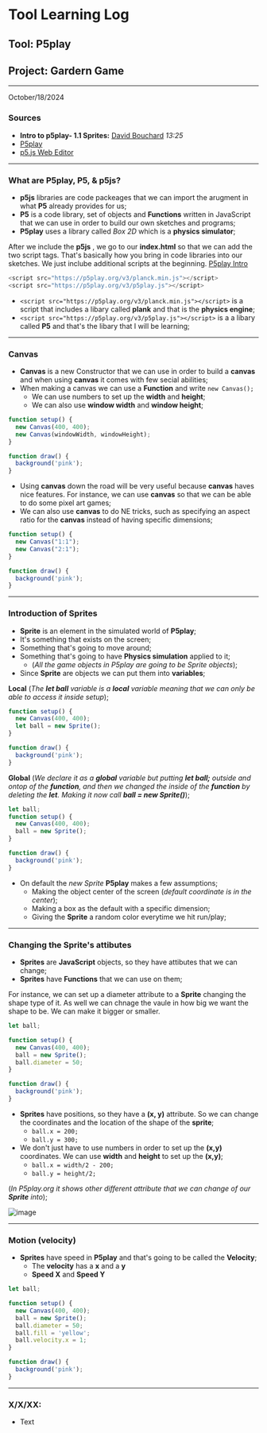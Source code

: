 # Tool Learning Log

## Tool: **P5play**

## Project: **Gardern Game**

---

October/18/2024

### Sources

* **Intro to p5play- 1.1 Sprites:** [David Bouchard](https://www.youtube.com/watch?v=ZQ23FHfgA0A) _13:25_
* [P5play](https://p5play.org/)
* [p5.js Web Editor](https://editor.p5js.org/kiaram2249/sketches/VtfUHQrwN)

---

### What are P5play, P5, & p5js?

* **p5js** libraries are code packeages that we can import the arugment in what **P5** already provides for us;
* **P5** is a code library, set of objects and **Functions** written in JavaScript that we can use in order to build our own sketches and programs;
* **P5play** uses a library called _Box 2D_ which is a **physics simulator**;

After we include the **p5js** , we go to our **index.html** so that we can add the two script tags. That's basically how you bring in code libraries into our sketches. We just inclube additional scripts at the beginning. [P5play Intro](https://editor.p5js.org/kiaram2249/sketches/VtfUHQrwN)

```js
<script src="https://p5play.org/v3/planck.min.js"></script>
<script src="https://p5play.org/v3/p5play.js"></script>
```

* ```<script src="https://p5play.org/v3/planck.min.js"></script>``` is a script that includes a libary called **plank** and that is the **physics engine**;
* ```<script src="https://p5play.org/v3/p5play.js"></script>``` is a a libary called **P5** and that's the libary that I will be learning;

---

### Canvas

* **Canvas** is a new Constructor that we can use in order to build a **canvas** and when using **canvas** it comes with few secial abilities;
* When making a canvas we can use a **Function** and write ```new Canvas();```
   * We can use numbers to set up the **width** and **height**;
   * We can also use **window width** and **window height**;

```js
function setup() {
  new Canvas(400, 400);
  new Canvas(windowWidth, windowHeight);
}

function draw() {
  background('pink');
}
```

* Using **canvas** down the road will be very useful because **canvas** haves nice features. For instance, we can use **canvas** so that we can be able to do some pixel art games;
* We can also use **canvas** to do NE tricks, such as specifying an aspect ratio for the **canvas** instead of having specific dimensions; 

```js
function setup() {
  new Canvas("1:1");
  new Canvas("2:1");
}

function draw() {
  background('pink');
}
```

---

### Introduction of Sprites

* **Sprite** is an element in the simulated world of **P5play**;
* It's something that exists on the screen;
* Something that's going to move around;
* Something that's going to have **Physics simulation** applied to it;
   * (_All the game objects in P5play are going to be Sprite objects_);
* Since **Sprite** are objects we can put them into **variables**;

**Local**
(_The **let ball** variable is a **local** variable meaning that we can only be able to access it inside setup_); 

```js
function setup() {
  new Canvas(400, 400);
  let ball = new Sprite();
}

function draw() {
  background('pink');
}
```

**Global**
(_We declare it as a **global** variable but putting **let ball;** outside and ontop of the **function**, and then we changed the inside of the **function** by deleting the **let**. Making it now call **ball = new Sprite()**_);

```js
let ball;
function setup() {
  new Canvas(400, 400);
  ball = new Sprite();
}

function draw() {
  background('pink');
}
```

* On default the _new Sprite_ **P5play** makes a few assumptions; 
   * Making the object center of the screen (_default coordinate is in the center_);
   * Making a box as the default with a specific dimension;
   * Giving the **Sprite** a random color everytime we hit run/play;

--- 

### Changing the Sprite's attibutes

* **Sprites** are **JavaScript** objects, so they have attibutes that we can change;
* **Sprites** have **Functions** that we can use on them;

For instance, we can set up a diameter attribute to a **Sprite** changing the shape type of it. As well we can chnage the vaule in how big we want the shape to be. We can make it bigger or smaller.

```js
let ball;

function setup() {
  new Canvas(400, 400);
  ball = new Sprite();
  ball.diameter = 50;
}

function draw() {
  background('pink');
}
```

* **Sprites** have positions, so they have a **(x, y)** attribute. So we can change the coordinates and the location of the shape of the **sprite**;
   * ```ball.x = 200;```
   * ```ball.y = 300;```
* We don't just have to use numbers in order to set up the **(x,y)** coordinates. We can use **width** and **height** to set up the **(x,y)**;
   * ```ball.x = width/2 - 200;```
   * ```ball.y = height/2;```

(_In P5play.org it shows other different attribute that we can change of our **Sprite** into_);

![image](https://github.com/user-attachments/assets/ffb291ad-9c89-400f-9ae5-c86b5df6364a)

---

### Motion (velocity)

* **Sprites** have speed in **P5play** and that's going to be called the **Velocity**;
   * The **velocity** has a **x** and a **y**
   * **Speed X** and **Speed Y**

```js
let ball;

function setup() {
  new Canvas(400, 400);
  ball = new Sprite();
  ball.diameter = 50;
  ball.fill = 'yellow';
  ball.velocity.x = 1;
}

function draw() {
  background('pink');
}
```

---

### X/X/XX:
* Text


<!-- 
* Links you used today (websites, videos, etc)
* Things you tried, progress you made, etc
* Challenges, a-ha moments, etc
* Questions you still have
* What you're going to try next
-->
